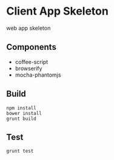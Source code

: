 # Client App Skeleton

web app skeleton

## Components

- coffee-script
- browserify
- mocha-phantomjs

## Build

```
npm install
bower install
grunt build
```

## Test

```
grunt test
```
